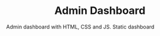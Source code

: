 <div align="center">
  <h1>Admin Dashboard</h1>
</div>

Admin dashboard with HTML, CSS and JS. Static dashboard
